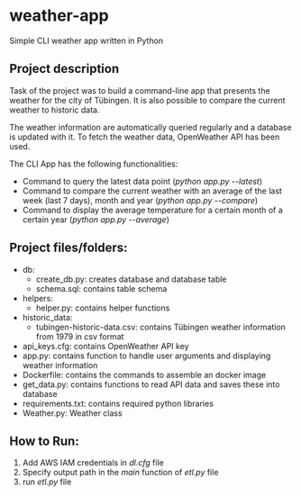 # weather-app
Simple CLI weather app written in Python

## Project description
Task of the project was to build a command-line app that presents the weather for the city of Tübingen.
It is also possible to compare the current weather to historic data.

The weather information are automatically queried regularly and a database is updated with it.
To fetch the weather data, OpenWeather API has been used.

The CLI App has the following functionalities:

- Command to query the latest data point (*python app.py --latest*)
- Command to compare the current weather with an average of the last week (last 7 days), month and year (*python app.py --compare*)
- Command to display the average temperature for a certain month of a certain year (*python app.py --average*)
 
## Project files/folders: 
- db:
  - create_db.py: creates database and database table
  - schema.sql: contains table schema
- helpers:
  - helper.py: contains helper functions
- historic_data:
  - tubingen-historic-data.csv: contains Tübingen weather information from 1979 in csv format
- api_keys.cfg: contains OpenWeather API key
- app.py: contains function to handle user arguments and displaying weather information
- Dockerfile: contains the commands to assemble an docker image
- get_data.py: contains functions to read API data and saves these into database
- requirements.txt: contains required python libraries
- Weather.py: Weather class

 
## How to Run:
1. Add AWS IAM credentials in *dl.cfg* file
2. Specify output path in the *main* function of *etl.py* file 
3. run *etl.py* file
